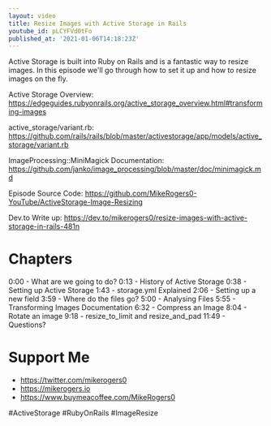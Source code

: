 ```yaml
---
layout: video
title: Resize Images with Active Storage in Rails
youtube_id: pLCYFVd0tFo
published_at: '2021-01-06T14:18:23Z'
---
```

Active Storage is built into Ruby on Rails and is a fantastic way to resize images. In this episode we'll go through how to set it up and how to resize images on the fly.

Active Storage Overview: https://edgeguides.rubyonrails.org/active_storage_overview.html#transforming-images

active_storage/variant.rb: https://github.com/rails/rails/blob/master/activestorage/app/models/active_storage/variant.rb

ImageProcessing::MiniMagick Documentation: https://github.com/janko/image_processing/blob/master/doc/minimagick.md

Episode Source Code: https://github.com/MikeRogers0-YouTube/ActiveStorage-Image-Resizing

Dev.to Write up: https://dev.to/mikerogers0/resize-images-with-active-storage-in-rails-481n

# Chapters

0:00 - What are we going to do?
0:13 - History of Active Storage
0:38 - Setting up Active Storage
1:43 - storage.yml Explained
2:06 - Setting up a new field
3:59 - Where do the files go?
5:00 - Analysing Files
5:55 - Transforming Images Documentation
6:32 - Compress an Image
8:04 - Rotate an image
9:18 - resize_to_limit and resize_and_pad
11:49 - Questions?

# Support Me

- https://twitter.com/mikerogers0
- https://mikerogers.io
- https://www.buymeacoffee.com/MikeRogers0

#ActiveStorage
#RubyOnRails
#ImageResize